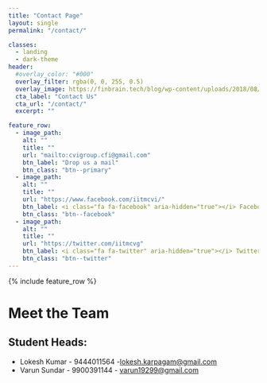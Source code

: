 ```yaml
---
title: "Contact Page"
layout: single
permalink: "/contact/"

classes:
  - landing
  - dark-theme
header:
  #overlay_color: "#000"
  overlay_filter: rgba(0, 0, 255, 0.5)
  overlay_image: https://finbrain.tech/blog/wp-content/uploads/2018/08/NeuralNet-min-2000x1200.jpg
  cta_label: "Contact Us"
  cta_url: "/contact/"
  excerpt: ""

feature_row:
  - image_path:
    alt: ""
    title: ""
    url: "mailto:cvigroup.cfi@gmail.com"
    btn_label: "Drop us a mail"
    btn_class: "btn--primary"
  - image_path: 
    alt: ""
    title: ""
    url: "https://www.facebook.com/iitmcvi/"
    btn_label: <i class="fa fa-facebook" aria-hidden="true"></i> Facebook Page
    btn_class: "btn--facebook"
  - image_path: 
    alt: ""
    title: ""
    url: "https://twitter.com/iitmcvg"
    btn_label: <i class="fa fa-twitter" aria-hidden="true"></i> Twitter Handle
    btn_class: "btn--twitter"
---
```


{% include feature_row %}

# Meet the Team

## Student Heads:

* Lokesh Kumar - 9444011564 -[lokesh.karpagam@gmail.com]("mailto:lokesh.karpagam@gmail.com")
* Varun Sundar - 9900391144 - [varun19299@gmail.com]("mailto:varun19299@gmail.com")
